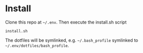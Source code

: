 # Install

Clone this repo at `~/.env`. Then execute the install.sh script

    install.sh

The dotfiles will be symlinked, e.g. `~/.bash_profile` symlinked to `~/.env/dotfiles/bash_profile`.

